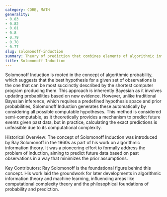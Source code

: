 ```yaml
---
category: CORE, MATH
generality:
- 0.83
- 0.82
- 0.81
- 0.8
- 0.79
- 0.78
- 0.77
slug: solomonoff-induction
summary: Theory of prediction that combines elements of algorithmic information theory and Bayesian inference to create a universal framework for inferring future data from past observations.
title: Solomonoff Induction
---
```


Solomonoff Induction is rooted in the concept of algorithmic probability, which suggests that the best hypothesis for a given set of observations is the one that can be most succinctly described by the shortest computer program producing them. This approach is inherently Bayesian as it involves updating probabilities based on new evidence. However, unlike traditional Bayesian inference, which requires a predefined hypothesis space and prior probabilities, Solomonoff Induction generates these automatically by considering all possible computable hypotheses. This method is considered semi-computable, as it theoretically provides a mechanism to predict future events given past data, but in practice, calculating the exact predictions is unfeasible due to its computational complexity.

Historical Overview: The concept of Solomonoff Induction was introduced by Ray Solomonoff in the 1960s as part of his work on algorithmic information theory. It was a pioneering effort to formally address the problem of induction, aiming to predict future data based on past observations in a way that minimizes the prior assumptions.

Key Contributors: Ray Solomonoff is the foundational figure behind this concept. His work laid the groundwork for later developments in algorithmic information theory and machine learning, influencing areas like computational complexity theory and the philosophical foundations of probability and prediction.